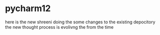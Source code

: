 # pycharm12
here is the new shreeni doing the some changes to the existing depocitory
the new thought process is evolivng the from the time
